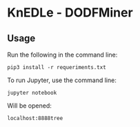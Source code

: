 # KnEDLe - DODFMiner

## Usage
Run the following in the command line:

```pip3 install -r requeriments.txt```

To run Jupyter, use the command line:

```jupyter notebook```

Will be opened:

```localhost:8888tree```





